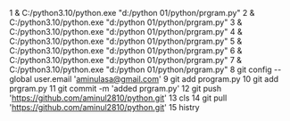 1 & C:/python3.10/python.exe "d:/python 01/python/prgram.py"
   2 & C:/python3.10/python.exe "d:/python 01/python/prgram.py"
   3 & C:/python3.10/python.exe "d:/python 01/python/prgram.py"
   4 & C:/python3.10/python.exe "d:/python 01/python/prgram.py"
   5 & C:/python3.10/python.exe "d:/python 01/python/prgram.py"
   6 & C:/python3.10/python.exe "d:/python 01/python/prgram.py"
   7 & C:/python3.10/python.exe "d:/python 01/python/prgram.py"
   8 git config --global user.email 'aminulasa@gmail.com'
   9 git add program.py
  10 git add prgram.py
  11 git commit -m 'added prgram.py'
  12 git push 'https://github.com/aminul2810/python.git'
  13 cls
  14 git pull 'https://github.com/aminul2810/python.git'
  15 histry